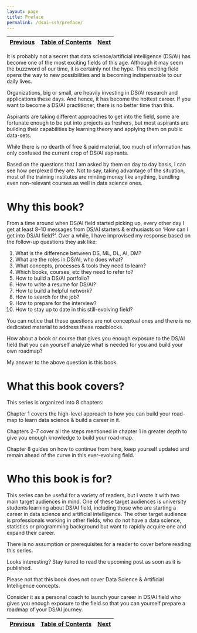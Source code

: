 ```yaml
---
layout: page
title: Preface
permalink: /dsai-ssh/preface/
---
```




| [Previous](https://ankit-rathi.github.io/dsai-ssh/about-the-author/)  | [Table of Contents](https://ankit-rathi.github.io/dsai-ssh/) | [Next](https://ankit-rathi.github.io/dsai-ssh/understanding-the-big-picture/)  |
| ------------- | ------------- |------------- |



It is probably not a secret that data science/artificial intelligence (DS/AI) has become one of the most exciting fields of this age. Although it may seem the buzzword of our time, it is certainly not the hype. This exciting field opens the way to new possibilities and is becoming indispensable to our daily lives. 

Organizations, big or small, are heavily investing in DS/AI research and applications these days. And hence, it has become the hottest career. If you want to become a DS/AI practitioner, there is no better time than this. 

Aspirants are taking different approaches to get into the field, some are fortunate enough to be put into projects as freshers, but most aspirants are building their capabilities by learning theory and applying them on public data-sets.

While there is no dearth of free & paid material, too much of information has only confused the current crop of DS/AI aspirants.

Based on the questions that I am asked by them on day to day basis, I can see how perplexed they are. Not to say, taking advantage of the situation, most of the training institutes are minting money like anything, bundling even non-relevant courses as well in data science ones.

# Why this book?

From a time around when DS/AI field started picking up, every other day I get at least 8–10 messages from DS/AI starters & enthusiasts on ‘How can I get into DS/AI field?’. Over a while, I have improvised my response based on the follow-up questions they ask like: 

1. What is the difference between DS, ML, DL, AI, DM? 
2. What are the roles in DS/AI, who does what? 
3. What concepts, processes & tools they need to learn? 
4. Which books, courses, etc they need to refer to?
5. How to build a DS/AI portfolio? 
6. How to write a resume for DS/AI? 
7. How to build a helpful network?
8. How to search for the job? 
9. How to prepare for the interview? 
10. How to stay up to date in this still-evolving field? 

You can notice that these questions are not conceptual ones and there is no dedicated material to address these roadblocks.

How about a book or course that gives you enough exposure to the DS/AI field that you can yourself analyze what is needed for you and build your own roadmap? 

My answer to the above question is this book.

# What this book covers?

This series is organized into 8 chapters: 

Chapter 1 covers the high-level approach to how you can build your road-map to learn data science & build a career in it.

Chapters 2–7 cover all the steps mentioned in chapter 1 in greater depth to give you enough knowledge to build your road-map.

Chapter 8 guides on how to continue from here, keep yourself updated and remain ahead of the curve in this ever-evolving field.

# Who this book is for?

This series can be useful for a variety of readers, but I wrote it with two main target audiences in mind. One of these target audiences is university students learning about DS/AI field, including those who are starting a career in data science and artificial intelligence. The other target audience is professionals working in other fields, who do not have a data science, statistics or programming background but want to rapidly acquire one and expand their career.

There is no assumption or prerequisites for a reader to cover before reading this series. 

Looks interesting? Stay tuned to read the upcoming post as soon as it is published.

Please not that this book does not cover Data Science & Artificial Intelligence concepts.

Consider it as a personal coach to launch your career in DS/AI field who gives you enough exposure to the field so that you can yourself prepare a roadmap of your DS/AI journey.



| [Previous](https://ankit-rathi.github.io/dsai-ssh/about-the-author/)  | [Table of Contents](https://ankit-rathi.github.io/dsai-ssh/) | [Next](https://ankit-rathi.github.io/dsai-ssh/understanding-the-big-picture/)  |
| ------------- | ------------- |------------- |
